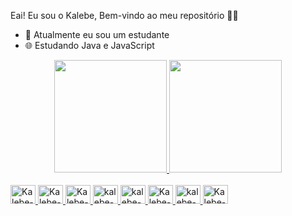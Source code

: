 Eai! Eu sou o Kalebe, Bem-vindo ao meu repositório ✌🏻
- 👾 Atualmente eu sou um estudante
- 🌐 Estudando Java e JavaScript 

<div align="center">
<a href="https://github.com/DevKalebe"/>
   <img height="180em" src="https://github-readme-stats.vercel.app/api?username=DevKalebe&show_icons=true&theme=midnight-purple&include_all_commits=true&count_private=true"/>
   <img height="180em" src="https://github-readme-stats.vercel.app/api/top-langs/?username=DevKalebe&layout=compact&langs_count=7&theme=midnight-purple"/>     
</div>
<br>
<div style="display: inline_block">
            <img alt="Kalebe-Java" height="30" width="40" src="https://cdn.jsdelivr.net/gh/devicons/devicon/icons/java/java-plain-wordmark.svg" />          
            <img alt="Kalebe-Spring" height="30" width="40" src="https://cdn.jsdelivr.net/gh/devicons/devicon/icons/spring/spring-original-wordmark.svg" />
            <img alt="Kalebe-React" height="30" width="40" src="https://cdn.jsdelivr.net/gh/devicons/devicon/icons/react/react-original-wordmark.svg" />
            <img alt="kalebe-Js" height="30" width="40" src="https://cdn.jsdelivr.net/gh/devicons/devicon/icons/javascript/javascript-original.svg" />
            <img alt="kalebe-Html" height="30" width="40" src="https://cdn.jsdelivr.net/gh/devicons/devicon/icons/html5/html5-original-wordmark.svg" />             
            <img alt="Kalebe-Css" height="30" width="40" src="https://cdn.jsdelivr.net/gh/devicons/devicon/icons/css3/css3-original-wordmark.svg" />         
            <img alt="kalebe-Sass" height="30" width="40" src="https://cdn.jsdelivr.net/gh/devicons/devicon/icons/sass/sass-original.svg" />      
            <img alt="Kalebe-Vscode" height="30" width="40" src="https://cdn.jsdelivr.net/gh/devicons/devicon/icons/vscode/vscode-original-wordmark.svg" />
</div>
